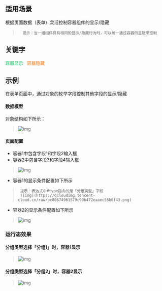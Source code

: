 ## 适用场景

根据页面数据（表单）灵活控制容器组件的显示/隐藏

>       提示：当一组组件具有相同的显示/隐藏行为时，可以统一通过容器的显隐来控制

## 关键字

<font color ="#0abf5b">容器显示&nbsp;&nbsp;</font>
<font color ="#ff7200">容器隐藏&nbsp;&nbsp;</font>

## 示例

在表单页面中，通过对象的枚举字段控制其他字段的显示/隐藏

#### 数据模型

对象结构如下所示：

>![img](https://qcloudimg.tencent-cloud.cn/raw/0aa9d90bb04d014d137b46099eb62971.png)

#### 页面配置

- 容器1中包含字段1和字段2输入框
- 容器2中包含字段3和字段4输入框

>![img](https://qcloudimg.tencent-cloud.cn/raw/763855b97ee3c1f1d8c4b07b0a35e7b2.png)

- 容器1的显示条件配置如下所示

>      提示：表达式中#type指向的是「分组类型」字段
>      ![img](https://qcloudimg.tencent-cloud.cn/raw/bc80674961579c90b472eaaec58b0f43.png)

- 容器2的显示条件配置如下所示

>![img](https://qcloudimg.tencent-cloud.cn/raw/bc80674961579c90b472eaaec58b0f43.png)

### 运行态效果

#### 分组类型选择「分组1」时，容器1显示

>![img](https://qcloudimg.tencent-cloud.cn/raw/cc04fb46f1bef6353f63ddca164225ec.png)

#### 分组类型选择「分组2」时，容器2显示

>![img](https://qcloudimg.tencent-cloud.cn/raw/62c852263faaa76d9a80e5926a666631.png)

